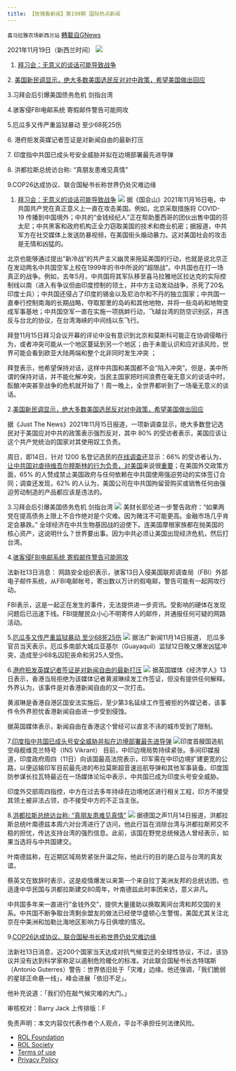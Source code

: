 ```yaml
---
title: 【玫瑰看新闻】第199期 国际热点新闻
---
```

`喜马拉雅农场新西兰站` [轉載自GNews](https://gnews.org/zh-hans/1679813/)

2021年11月19日（新西兰时间）
![](https://assets.gnews.org/wp-content/uploads/2021/11/PHOTO-2021-11-20-11-54-35.jpg)
1. [拜习会：无意义的谈话可能导致战争](https://thehill.com/opinion/international/581737-biden-xi-summit-meaningless-talk-can-lead-to-war?rl=1)


2. [美国新民调显示，绝大多数美国选民反对对中政策，希望美国做出回应](https://justthenews.com/politics-policy/polling/new-poll-shows-strong-majority-american-voters-opposed-china-policies-want)

3.习拜会后引爆美国债务危机 剑指台湾

4.骇客侵FBI电邮系统 寄假邮件警告可能网攻

5.厄瓜多又传严重监狱暴动 至少68死25伤

6. 港府拒发英媒记者签证是对新闻自由的最新打压

7. 印度指中共国已成头号安全威胁并拟在边境部署最先进导弹

8. 洪都拉斯总统访台称: “真朋友患难见真情”

9.COP26达成协议、联合国秘书长称世界仍处灾难边缘



1. [拜习会：无意义的谈话可能导致战争](https://thehill.com/opinion/international/581737-biden-xi-summit-meaningless-talk-can-lead-to-war?rl=1)
![](https://assets.gnews.org/wp-content/uploads/2021/11/图片-1-10.jpg)
据《国会山》2021年11月16日电，中共国共产党在真正意义上一直在攻击美国。例如，北京采取措施将 COVID-19 传播到中国境外；中共的“金钱经纪人”正在帮助墨西哥的团伙出售中国的芬太尼；中共黑客和政府机构正全力窃取美国的技术和商业机密；据报道，中共军方在社交媒体上发送防暴视频，在美国街头煽动暴力。这对美国社会的攻击是无情和凶猛的。

北京也能够通过提出”新冷战”的共产主义幽灵来拖延美国的行动，也就是说北京正在发动两名中共国空军上校在1999年的书中所说的”超限战”。中共国也在打一场真正的战争。例如，去年5月，中共国将其军队移至喜马拉雅地区拉达克的实际控制线以南（进入有争议但由印度控制的领土，并中方主动发动战争，杀死了20名印度士兵）；中共国还侵占了印度的锡金以及尼泊尔和不丹的独立国家；中共国一直奉行控制南海的长期战略，夺取那里的岛屿和其他地物，并将一些岛屿和地物变成军事基地；中共国空军一直在实施一项挑衅行动，飞越台湾的防空识别区，并违反与台北的协议，在台湾海峡的中间线以东飞行。

拜登11月15日拜习会议开幕的评论中没有意识到北京和莫斯科可能正在协调侵略行为，或者冲突可能从一个地区蔓延到另一个地区；由于未能认识和应对该风险，世界可能会看到欧亚大陆两端和整个北非同时发生冲突 ；

拜登表示，他希望保持对话，这样中共国和美国都不会“陷入冲突”。但是，美中所谓的保持对话，并不能化解冲突，当民主国家把时间浪费在毫无意义的谈话中时，酝酿冲突甚至战争的危机就开始了！周一晚上，全世界都听到了一场毫无意义的谈话。

2.[美国新民调显示，绝大多数美国选民反对对中政策，希望美国做出回应](https://justthenews.com/politics-policy/polling/new-poll-shows-strong-majority-american-voters-opposed-china-policies-want)

据《Just The News》2021年11月15日报道，一项新调查显示，绝大多数登记选民对于美国应对中共的政策表示强烈反对，其中 80% 的受访者表示，美国应该让这个共产党统治的国家对其使用奴工负责。

周日，即14日，针对 1200 名登记选民的[在线调查](https://scottrasmussen.com/55-believe-too-many-people-are-receiving-federal-benefits-rather-than-working/?utm_medium=email&amp;utm_campaign=Polling%20Update%20November%2015%202021&amp;utm_content=Polling%20Update%20November%2015%202021+CID_9c001a2414f01d48d859aee272233708&amp;utm_source=Email%20marketing%20software%20MSAZenSendv3&amp;utm_term=too%20many%20people%20are%20receiving%20federal%20benefits%20rather%20than%20working)还显示：66% 的受访者认为，[让中共国对虐待维吾尔穆斯林的行为负责，对美国](https://msamail.scottrasmussen.com/t/t-l-chlldn-zddidhikl-j/)来说很[重要](https://msamail.scottrasmussen.com/t/t-l-chlldn-zddidhikl-j/)；在美国外交政策方面，65% 的人赞成禁止美国政府与任何依赖在中共国使用强迫劳动的实体签订合同；调查还发现，62% 的人认为，美国公司在中共国拘留营购买或销售任何由强迫劳动制造的产品都应该是违法的。

3.习拜会后引爆美国债务危机 剑指台湾
![](https://assets.gnews.org/wp-content/uploads/2021/11/图片-2-7.jpg)
美财长耶伦进一步警告政府：“如果两党在提高债务上限上不合作绝对是个灾难。因为赌注不可能更高。金融市场几乎肯定会暴跌。” 全球经济在中共生物基因战的迫使下。连美国摩根家族都在抛美国的核心资产，这说明什么？世界要出事。因为中共必须让美国出现经济危机，然后打台湾。

4.[骇客侵FBI电邮系统 寄假邮件警告可能网攻](https://www.rfi.fr/cn/%E9%AA%87%E5%AE%A2%E4%BE%B5fbi%E7%94%B5%E9%82%AE%E7%B3%BB%E7%BB%9F-%E5%AF%84%E5%81%87%E9%82%AE%E4%BB%B6%E8%AD%A6%E5%91%8A%E5%8F%AF%E8%83%BD%E7%BD%91%E6%94%BB)

法新社13日消息： 网路安全组织表示，骇客13日入侵美国联邦调查局（FBI）外部电子邮件系统，从FBI电邮帐号，寄出数以万计的假电邮，警告可能有一起网攻行动。

FBI表示，这是一起正在发生的事件，无法提供进一步资讯。受影响的硬体在发现问题后已迅速下线。FBI提醒民众小心不明寄件人的邮件，并通报任何可疑的网路活动。

5.[厄瓜多又传严重监狱暴动 至少68死25伤](https://www.rfi.fr/cn/%E5%8E%84%E7%93%9C%E5%A4%9A%E5%8F%88%E4%BC%A0%E4%B8%A5%E9%87%8D%E7%9B%91%E7%8B%B1%E6%9A%B4%E5%8A%A8-%E8%87%B3%E5%B0%9168%E6%AD%BB25%E4%BC%A4)
![](https://assets.gnews.org/wp-content/uploads/2021/11/图片-3-6.jpg)
据法广新闻11月14日报道， 厄瓜多官员当天表示，厄瓜多南部大城瓜亚基尔（Guayaquil）监狱12日晚又爆发凶猛冲突，造成至少68名囚犯丧命和另25人受伤。

6.[港府拒发英媒记者签证是对新闻自由的最新打压](https://www.rfi.fr/cn/%E4%B8%AD%E5%9B%BD/20211113-%E6%B8%AF%E5%BA%9C%E6%8B%92%E5%8F%91%E8%8B%B1%E5%AA%92%E8%AE%B0%E8%80%85%E7%AD%BE%E8%AF%81-%E5%A4%96%E7%95%8C-%E5%AF%B9%E6%96%B0%E9%97%BB%E8%87%AA%E7%94%B1%E7%9A%84%E6%9C%80%E6%96%B0%E6%89%93%E5%8E%8B)
![](https://assets.gnews.org/wp-content/uploads/2021/11/图片4-1.jpg)
据英国媒体《经济学人》13日表示，香港当局拒绝为该媒体记者黄淑琳续发工作签证，但没有提供任何解释。外界认为，该事件是对香港新闻自由的又一次打击。

黄淑琳是香港自港区国安法实施后，至少第3名延续工作签被拒的外媒记者，该事件令外界担忧香港新闻自由进一步受到侵蚀。

据英国媒体表示，新闻自由在香港这个曾经可以直言不讳的城市受到了限制。

7.[印度指中共国已成头号安全威胁并拟在边境部署最先进导弹](https://www.rfi.fr/cn/%E4%B8%AD%E5%9B%BD/20211113-%E5%8D%B0%E5%BA%A6%E6%8C%87%E4%B8%AD%E5%9B%BD%E5%B7%B2%E6%88%90%E5%A4%B4%E5%8F%B7%E5%AE%89%E5%85%A8%E5%A8%81%E8%83%81-%E6%8B%9F%E5%9C%A8%E4%B8%AD%E5%8D%B0%E8%BE%B9%E5%A2%83%E8%A5%BF%E6%AE%B5%E9%83%A8%E7%BD%B2%E6%9C%80%E5%85%88%E8%BF%9B%E5%AF%BC%E5%BC%B9)
![](https://assets.gnews.org/wp-content/uploads/2021/11/图片-5-2.jpg)印度首艘国造航空母舰维克兰特号（INS Vikrant）
目前，中印边境局势持续紧张。多间印媒报道，印度政府周四（11日）向该国最高法院表示，印军需在中印边境扩建更宽的公路，以便运输印军目前最先进的布拉莫斯超音速巡航导弹和其他军事装备。印度国防参谋长拉瓦特最近在一场媒体论坛中表示，中共国已成为印度头号安全威胁。

印度外交部周四指控，中方在过去多年持续在边境地区进行相关工程，印方不接受其领土被非法占领，亦不接受中方的不正当主张。

8.[洪都拉斯总统访台称: “真朋友患难见真情”](https://amp.dw.com/zh/%E6%B4%AA%E9%83%BD%E6%8B%89%E6%96%AF%E6%80%BB%E7%BB%9F%E8%AE%BF%E5%8F%B0-%E7%9C%9F%E6%9C%8B%E5%8F%8B%E6%82%A3%E9%9A%BE%E8%A7%81%E7%9C%9F%E6%83%85/a-59810741)
![](https://assets.gnews.org/wp-content/uploads/2021/11/图片-6-2.jpg)
据德国之声11月14日报道，洪都拉斯总统叶南德兹本周六对台湾进行了访问，他此行旨在消除台湾与洪都拉斯邦交不稳的担忧，传达支持台湾的强烈信息。此前，该国在野党总统候选人曾经表示，如果当选将与中共国建交。

叶南德兹称，在近期区域局势紧张升温之际，他此行的目的是凸显与台湾的真友谊。

蔡英文在致辞时表示，这是疫情爆发以来第一个来自拉丁美洲友邦的总统访团，也适逢中华民国与洪都拉斯建交80周年，叶南德兹此时率团来访，意义非凡。

中共国多年来一直进行”金钱外交”，提供大量援助以换取离间台湾和邦交国的关系。中共国不断争取台湾剩余盟友的做法已经使华盛顿心生警惕，美国尤其关注北京在中美洲和加勒比海地区影响力与日俱增的情况。

9.[COP26达成协议、联合国秘书长称世界仍处灾难边缘](https://www.swissinfo.ch/chi/afp/cop26%E8%BE%BE%E6%88%90%E5%8D%8F%E8%AE%AE-%E8%81%94%E5%90%88%E5%9B%BD%E7%A7%98%E4%B9%A6%E9%95%BF-%E4%B8%96%E7%95%8C%E4%BB%8D%E5%A4%84%E7%81%BE%E9%9A%BE%E8%BE%B9%E7%BC%98/47109784)

法新社13日消息，近200个国家当天达成对抗气候变迁的全球性协议，不过，该协议并没有达到科学家称足以遏制危险暖化的标准。对此联合国秘书长古特瑞斯（Antonio Guterres）警告：世界依旧处于「灾难」边缘。他还强调，「我们脆弱的星球正命悬一线」，峰会进展「依旧不足」。

他补充说道：「我们仍在敲气候灾难的大门。」



审核校对：Barry Jack
上传排版：F

 

免责声明：本文内容仅代表作者个人观点，平台不承担任何法律风险。

- [ROL Foundation](https://rolfoundation.org/)
- [ROL Society](https://rolsociety.org/)
- [Terms of use](https://gnews.org/terms-of-use-3/)
- [Privacy Policy](https://gnews.org/privacy-policy/)
